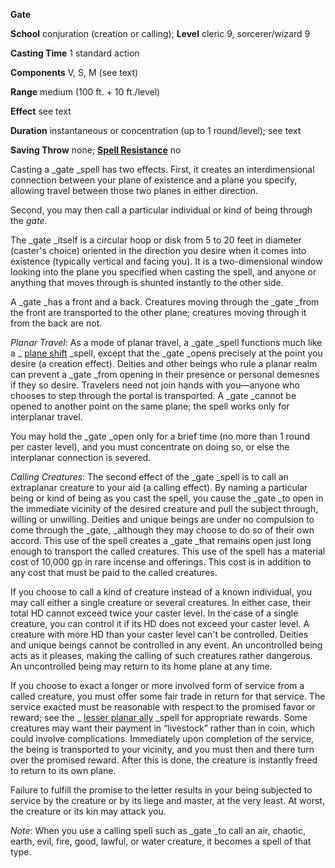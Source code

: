  **Gate**

**School** conjuration (creation or calling); **Level** cleric 9, sorcerer/wizard 9

**Casting Time** 1 standard action

**Components** V, S, M (see text)

**Range** medium (100 ft. + 10 ft./level)

**Effect** see text

**Duration** instantaneous or concentration (up to 1 round/level); see text

**Saving Throw** none; **[Spell Resistance](../glossary.md#_spell-resistance)** no

Casting a _gate _spell has two effects. First, it creates an interdimensional connection between your plane of existence and a plane you specify, allowing travel between those two planes in either direction.

Second, you may then call a particular individual or kind of being through the _gate._

The _gate _itself is a circular hoop or disk from 5 to 20 feet in diameter (caster's choice) oriented in the direction you desire when it comes into existence (typically vertical and facing you). It is a two-dimensional window looking into the plane you specified when casting the spell, and anyone or anything that moves through is shunted instantly to the other side.

A _gate _has a front and a back. Creatures moving through the _gate _from the front are transported to the other plane; creatures moving through it from the back are not.

_Planar Travel_: As a mode of planar travel, a _gate _spell functions much like a _ [plane shift](planeShift.md#_plane-shift) _spell, except that the _gate _opens precisely at the point you desire (a creation effect). Deities and other beings who rule a planar realm can prevent a _gate _from opening in their presence or personal demesnes if they so desire. Travelers need not join hands with you—anyone who chooses to step through the portal is transported. A _gate _cannot be opened to another point on the same plane; the spell works only for interplanar travel.

You may hold the _gate _open only for a brief time (no more than 1 round per caster level), and you must concentrate on doing so, or else the interplanar connection is severed.

_Calling Creatures_: The second effect of the _gate _spell is to call an extraplanar creature to your aid (a calling effect). By naming a particular being or kind of being as you cast the spell, you cause the _gate _to open in the immediate vicinity of the desired creature and pull the subject through, willing or unwilling. Deities and unique beings are under no compulsion to come through the _gate, _although they may choose to do so of their own accord. This use of the spell creates a _gate _that remains open just long enough to transport the called creatures. This use of the spell has a material cost of 10,000 gp in rare incense and offerings. This cost is in addition to any cost that must be paid to the called creatures.

If you choose to call a kind of creature instead of a known individual, you may call either a single creature or several creatures. In either case, their total HD cannot exceed twice your caster level. In the case of a single creature, you can control it if its HD does not exceed your caster level. A creature with more HD than your caster level can't be controlled. Deities and unique beings cannot be controlled in any event. An uncontrolled being acts as it pleases, making the calling of such creatures rather dangerous. An uncontrolled being may return to its home plane at any time.

If you choose to exact a longer or more involved form of service from a called creature, you must offer some fair trade in return for that service. The service exacted must be reasonable with respect to the promised favor or reward; see the _ [lesser planar ally](planarAlly.md#_planar-ally-lesser) _spell for appropriate rewards. Some creatures may want their payment in “livestock” rather than in coin, which could involve complications. Immediately upon completion of the service, the being is transported to your vicinity, and you must then and there turn over the promised reward. After this is done, the creature is instantly freed to return to its own plane.

Failure to fulfill the promise to the letter results in your being subjected to service by the creature or by its liege and master, at the very least. At worst, the creature or its kin may attack you.

_Note_: When you use a calling spell such as _gate _to call an air, chaotic, earth, evil, fire, good, lawful, or water creature, it becomes a spell of that type.

